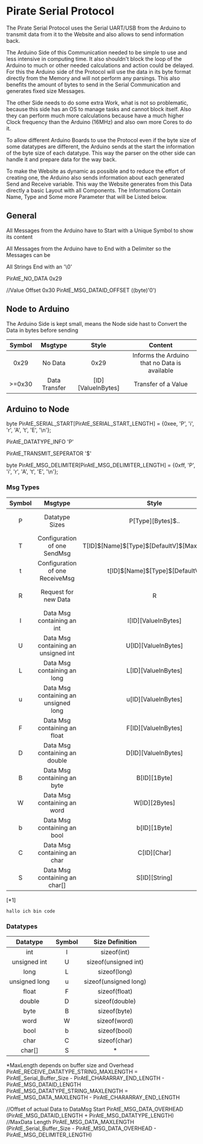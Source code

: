 # Pirate Serial Protocol

The Pirate Serial Protocol uses the Serial UART/USB from the Arduino to transmit data from it to the Website and also allows to send information back.

The Arduino Side of this Communication needed to be simple to use and less intensive in computing time. It also shouldn't block the loop of the Arduino to much or other needed calculations and action could be delayed. For this the Arduino side of the Protocol will use the data in its byte format directly from the Memory and will not perform any parsings. This also benefits the amount of bytes to send in the Serial Communication and generates fixed size Messages.

The other Side needs to do some extra Work, what is not so problematic, because this side has an OS to manage tasks and cannot block itself. Also they can perform much more calculations because have a much higher Clock frequency than the Arduino (16MHz) and also own more Cores to do it.

To allow different Arduino Boards to use the Protocol even if the byte size of some datatypes are different, the Arduino sends at the start the information of the byte size of each datatype. This way the parser on the other side can handle it and prepare data for the way back.

To make the Website as dynamic as possible and to reduce the effort of creating one, the Arduino also sends information about each generated Send and Receive variable. This way the Website generates from this Data directly a basic Layout with all Components. The Informations Contain Name, Type and Some more Parameter that will be Listed below. 

## General 

All Messages from the Arduino have to Start with a Unique Symbol to show its content

All Messages from the Arduino have to End with a Delimiter so the Messages can be 

All Strings End with an '\0'

PirAtE_NO_DATA 0x29

//Value Offset 0x30
PirAtE_MSG_DATAID_OFFSET ((byte)'0')




## Node to Arduino

The Arduino Side is kept small, means the Node side hast to Convert the Data in bytes before sending

|  Symbol  |    Msgtype    |       Style        |                    Content                    |
| :------: | :-----------: | :----------------: | :-------------------------------------------: |
|   0x29   |    No Data    |        0x29        | Informs the Arduino that no Data is available |
| >=0x30 | Data Transfer | [ID][ValueInBytes] |              Transfer of a Value              |




## Arduino to Node

byte PirAtE_SERIAL_START[PirAtE_SERIAL_START_LENGTH] = {0xee, 'P', 'i', 'r', 'A', 't', 'E', '\n'};

PirAtE_DATATYPE_INFO 'P'

PirAtE_TRANSMIT_SEPERATOR '$'

byte PirAtE_MSG_DELIMITER[PirAtE_MSG_DELIMITER_LENGTH] = {0xff, 'P', 'i', 'r', 'A', 't', 'E', '\n'};

### Msg Types 
| Symbol |               Msgtype                |                       Style                       |                   Content                   |
| :----: | :----------------------------------: | :-----------------------------------------------: | :-----------------------------------------: |
|   P    |            Datatype Sizes            |                P[Type][Bytes]\$..                 | All datatypes with Size in Bytes get Listed |
|   T    |     Configuration of one SendMsg     | T[ID]\$[Name]\$[Type]\$[DefaultV]\$[MaxV]\$[MinV] |  Every Definition of a Send Msg gets Send   |
|   t    |   Configuration of one ReceiveMsg    |         t[ID]\$[Name]\$[Type]\$[DefaultV]         | Every Definition of a Receive Msg gets Send |
|   R    |         Request for new Data         |                         R                         |        Request to Node for more Data        |
|   I    |      Data Msg containing an int      |                I[ID][ValueInBytes]                |                 sizeof(int)                 |
|   U    | Data Msg containing an unsigned int  |                U[ID][ValueInBytes]                |            sizeof(unsigned int)             |
|   L    |     Data Msg containing an long      |                L[ID][ValueInBytes]                |                sizeof(long)                 |
|   u    | Data Msg containing an unsigned long |                u[ID][ValueInBytes]                |            sizeof(unsigned long)            |
|   F    |     Data Msg containing an float     |                F[ID][ValueInBytes]                |                sizeof(float)                |
|   D    |    Data Msg containing an double     |                D[ID][ValueInBytes]                |               sizeof(double)                |
|   B    |     Data Msg containing an byte      |                   B[ID][1Byte]                    |                sizeof(byte)                 |
|   W    |     Data Msg containing an word      |                   W[ID][2Bytes]                   |                sizeof(word)                 |
|   b    |     Data Msg containing an bool      |                   b[ID][1Byte]                    |                sizeof(bool)                 |
|   C    |     Data Msg containing an char      |                    C[ID][Char]                    |                sizeof(char)                 |
|   S    |    Data Msg containing an char[]     |                   S[ID][String]                   |                      *                      |

[*1]
```
hallo ich bin code
```

### Datatypes
|   Datatype    | Symbol |    Size Definition    |
| :-----------: | :----: | :-------------------: |
|      int      |   I    |      sizeof(int)      |
| unsigned int  |   U    | sizeof(unsigned int)  |
|     long      |   L    |     sizeof(long)      |
| unsigned long |   u    | sizeof(unsigned long) |
|     float     |   F    |     sizeof(float)     |
|    double     |   D    |    sizeof(double)     |
|     byte      |   B    |     sizeof(byte)      |
|     word      |   W    |     sizeof(word)      |
|     bool      |   b    |     sizeof(bool)      |
|     char      |   C    |     sizeof(char)      |
|    char[]     |   S    |           *           |
*MaxLength depends on buffer size and Overhead
PirAtE_RECEIVE_DATATYPE_STRING_MAXLENGTH = PirAtE_Serial_Buffer_Size - PirAtE_CHARARRAY_END_LENGTH - PirAtE_MSG_DATAID_LENGTH
PirAtE_MSG_DATATYPE_STRING_MAXLENGTH = PirAtE_MSG_DATA_MAXLENGTH - PirAtE_CHARARRAY_END_LENGTH


//Offset of actual Data to DataMsg Start
PirAtE_MSG_DATA_OVERHEAD (PirAtE_MSG_DATAID_LENGTH + PirAtE_MSG_DATATYPE_LENGTH)
//MaxData Length
PirAtE_MSG_DATA_MAXLENGTH (PirAtE_Serial_Buffer_Size - PirAtE_MSG_DATA_OVERHEAD - PirAtE_MSG_DELIMITER_LENGTH)
